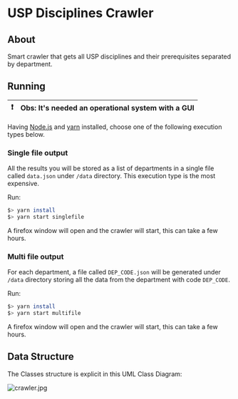 # USP Disciplines Crawler
## About
  Smart crawler that gets all USP disciplines and their prerequisites separated by department.

## Running

❗ | Obs: It's needed an operational system with a GUI
:---: | :---

Having [Node.js](https://nodejs.org/en/) and [yarn](https://yarnpkg.com/) installed, choose one of the following execution types below.
  
### Single file output
All the results you will be stored as a list of departments in a single file called `data.json` under `/data` directory. This execution type is the most expensive.

Run:
```bash
$> yarn install
$> yarn start singlefile
```

A firefox window will open and the crawler will start, this can take a few hours.

### Multi file output
For each department, a file called `DEP_CODE.json` will be generated under `/data` directory storing all the data from the department with code `DEP_CODE`.  

Run:
```bash
$> yarn install
$> yarn start multifile
```

A firefox window will open and the crawler will start, this can take a few hours.

## Data Structure
The Classes structure is explicit in this UML Class Diagram:

![crawler.jpg](https://github.com/T-Guerrero/usp-disciplines-crawler/blob/main/docs/crawler.jpg?raw=true)
